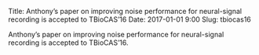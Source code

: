 Title: Anthony’s paper on improving noise performance for neural-signal recording is accepted to TBioCAS’16
Date: 2017-01-01 9:00
Slug: tbiocas16

Anthony’s paper on improving noise performance for neural-signal recording is accepted to TBioCAS’16.